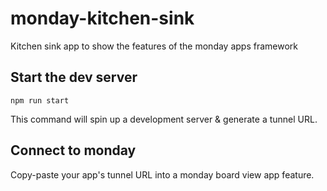 # monday-kitchen-sink
Kitchen sink app to show the features of the monday apps framework

##  Start the dev server

```npm run start```

This command will spin up a development server & generate a tunnel URL. 

## Connect to monday

Copy-paste your app's tunnel URL into a monday board view app feature. 
